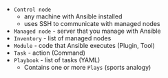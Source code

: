 * `Control node` 
    * any machine with Ansible installed
    * uses SSH to communicate with managed nodes
* `Managed node` - server that you manage with Ansible
* `Inventory` - list of managed nodes
* `Module` - code that Ansible executes (Plugin, Tool)
* `Task` - action (Command)
* `Playbook` - list of tasks (YAML)
    * Contains one or more `Plays` (sports analogy)
